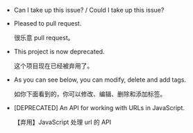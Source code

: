 -   Can I take up this issue? / Could I take up this issue?

-   Pleased to pull request.

    很乐意 pull request。

-   This project is now deprecated.

    这个项目现在已经被弃用了。

-   As you can see below, you can modify, delete and add tags.

    如你下面看到的，你可以修改、编辑、删除和添加标签。

-   \[DEPRECATED] An API for working with URLs in JavaScript.

    【弃用】JavaScript 处理 url 的 API
